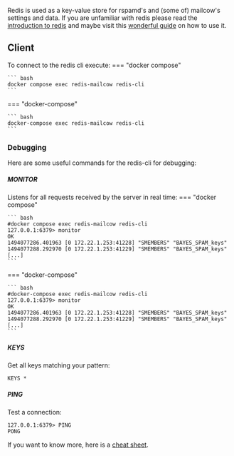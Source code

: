 Redis is used as a key-value store for rspamd's and (some of) mailcow's settings and data. If you are unfamiliar with redis please read the [introduction to redis](https://redis.io/topics/introduction) and maybe visit this [wonderful guide](http://try.redis.io/) on how to use it.

## Client

To connect to the redis cli execute:
=== "docker compose"

    ``` bash
    docker compose exec redis-mailcow redis-cli
    ```

=== "docker-compose"

    ``` bash
    docker-compose exec redis-mailcow redis-cli
    ```

### Debugging

Here are some useful commands for the redis-cli for debugging:

##### MONITOR

Listens for all requests received by the server in real time:
=== "docker compose"

    ``` bash
    #docker compose exec redis-mailcow redis-cli
    127.0.0.1:6379> monitor
    OK
    1494077286.401963 [0 172.22.1.253:41228] "SMEMBERS" "BAYES_SPAM_keys"
    1494077288.292970 [0 172.22.1.253:41229] "SMEMBERS" "BAYES_SPAM_keys"
    [...]
    ```

=== "docker-compose"

    ``` bash
    #docker-compose exec redis-mailcow redis-cli
    127.0.0.1:6379> monitor
    OK
    1494077286.401963 [0 172.22.1.253:41228] "SMEMBERS" "BAYES_SPAM_keys"
    1494077288.292970 [0 172.22.1.253:41229] "SMEMBERS" "BAYES_SPAM_keys"
    [...]
    ```

##### KEYS

Get all keys matching your pattern:

```
KEYS *
```

##### PING

Test a connection:

```
127.0.0.1:6379> PING
PONG
```

If you want to know more, here is a [cheat sheet](https://www.cheatography.com/tasjaevan/cheat-sheets/redis/).
